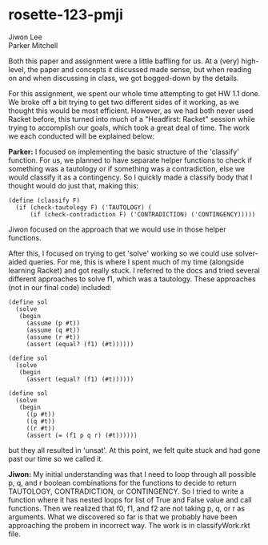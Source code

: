 # rosette-123-pmji
Jiwon Lee
<br />
Parker Mitchell

Both this paper and assignment were a little baffling for us. At a (very) high-level, the paper and concepts it discussed made sense, but when reading on and when discussing in class, we got bogged-down by the details.

For this assignment, we spent our whole time attempting to get HW 1.1 done. We broke off a bit trying to get two different sides of it working, as we thought this would be most efficient. However, as we had both never used Racket before, this turned into much of a "Headfirst: Racket" session while trying to accomplish our goals, which took a great deal of time. The work we each conducted will be explained below:

__Parker:__
I focused on implementing the basic structure of the 'classify' function. For us, we planned to have separate helper functions to check if something was a tautology or if something was a contradiction, else we would classify it as a contingency. So I quickly made a classify body that I thought would do just that, making this:

```
(define (classify F)
  (if (check-tautology F) ('TAUTOLOGY) (
      (if (check-contradiction F) ('CONTRADICTION) ('CONTINGENCY)))))
```

Jiwon focused on the approach that we would use in those helper functions.

After this, I focused on trying to get 'solve' working so we could use solver-aided queries. For me, this is where I spent much of my time (alongside learning Racket) and got really stuck. I referred to the docs and tried several different approaches to solve f1, which was a tautology. These approaches (not in our final code) included:

```
(define sol
  (solve
   (begin
     (assume (p #t))
     (assume (q #t))
     (assume (r #t))
     (assert (equal? (f1) (#t))))))
```
```
(define sol
  (solve
   (begin
     (assert (equal? (f1) (#t))))))
```
```
(define sol
  (solve
   (begin
     ((p #t))
     ((q #t))
     ((r #t))
     (assert (= (f1 p q r) (#t))))))
```

but they all resulted in 'unsat'. At this point, we felt quite stuck and had gone past our time so we called it.

__Jiwon:__
My initial understanding was that I need to loop through all possible p, q, and r boolean combinations for the functions to decide to return TAUTOLOGY, CONTRADICTION, or CONTINGENCY. So I tried to write a function where it has nested loops for list of True and False value and call functions. Then we realized that f0, f1, and f2 are not taking p, q, or r as arguments. What we discovered so far is that we probably have been approaching the probem in incorrect way. The work is in classifyWork.rkt file.
